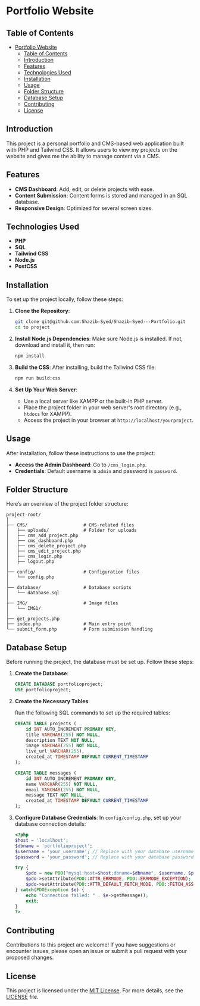 # Portfolio Website

## Table of Contents

- [Portfolio Website](#portfolio-website)
  - [Table of Contents](#table-of-contents)
  - [Introduction](#introduction)
  - [Features](#features)
  - [Technologies Used](#technologies-used)
  - [Installation](#installation)
  - [Usage](#usage)
  - [Folder Structure](#folder-structure)
  - [Database Setup](#database-setup)
  - [Contributing](#contributing)
  - [License](#license)

## Introduction

This project is a personal portfolio and CMS-based web application built with PHP and Tailwind CSS. It allows users to view my projects on the website and gives me the ability to manage content via a CMS.

## Features

- **CMS Dashboard**: Add, edit, or delete projects with ease.
- **Content Submission**: Content forms is stored and managed in an SQL database.
- **Responsive Design**: Optimized for several screen sizes.

## Technologies Used

- **PHP**
- **SQL**
- **Tailwind CSS**
- **Node.js**
- **PostCSS**

## Installation

To set up the project locally, follow these steps:

1. **Clone the Repository**:

    ```bash
    git clone git@github.com:Shazib-Syed/Shazib-Syed---Portfolio.git
    cd to project
    ```

2. **Install Node.js Dependencies**:
   Make sure Node.js is installed. If not, download and install it, then run:

    ```bash
    npm install
    ```

3. **Build the CSS**:
   After installing, build the Tailwind CSS file:

    ```bash
    npm run build:css
    ```

4. **Set Up Your Web Server**:
    - Use a local server like XAMPP or the built-in PHP server.
    - Place the project folder in your web server's root directory (e.g., `htdocs` for XAMPP).
    - Access the project in your browser at `http://localhost/yourproject`.

## Usage

After installation, follow these instructions to use the project:

- **Access the Admin Dashboard**: Go to `/cms_login.php`.
- **Credentials**: Default username is `admin` and password is `password`.

## Folder Structure

Here’s an overview of the project folder structure:

```
project-root/
│
├── CMS/                     # CMS-related files
│   ├── uploads/             # Folder for uploads
│   ├── cms_add_project.php
│   ├── cms_dashboard.php
│   ├── cms_delete_project.php
│   ├── cms_edit_project.php
│   ├── cms_login.php
│   ├── logout.php
│
├── config/                  # Configuration files
│   └── config.php
│
├── database/                # Database scripts
│   └── database.sql
│
├── IMG/                     # Image files
│   └── IMG1/
│
├── get_projects.php
├── index.php                # Main entry point
└── submit_form.php          # Form submission handling
```

## Database Setup

Before running the project, the database must be set up. Follow these steps:

1. **Create the Database**:

    ```sql
    CREATE DATABASE portfolioproject;
    USE portfolioproject;
    ```

2. **Create the Necessary Tables**:

    Run the following SQL commands to set up the required tables:

    ```sql
    CREATE TABLE projects (
        id INT AUTO_INCREMENT PRIMARY KEY,
        title VARCHAR(255) NOT NULL,
        description TEXT NOT NULL,
        image VARCHAR(255) NOT NULL,
        live_url VARCHAR(255),
        created_at TIMESTAMP DEFAULT CURRENT_TIMESTAMP
    );

    CREATE TABLE messages (
        id INT AUTO_INCREMENT PRIMARY KEY,
        name VARCHAR(255) NOT NULL,
        email VARCHAR(255) NOT NULL,
        message TEXT NOT NULL,
        created_at TIMESTAMP DEFAULT CURRENT_TIMESTAMP
    );
    ```

3. **Configure Database Credentials**:
   In `config/config.php`, set up your database connection details:

    ```php
    <?php
    $host = 'localhost';
    $dbname = 'portfolioproject'; 
    $username = 'your_username'; // Replace with your database username
    $password = 'your_password'; // Replace with your database password

    try {
        $pdo = new PDO("mysql:host=$host;dbname=$dbname", $username, $password);
        $pdo->setAttribute(PDO::ATTR_ERRMODE, PDO::ERRMODE_EXCEPTION);
        $pdo->setAttribute(PDO::ATTR_DEFAULT_FETCH_MODE, PDO::FETCH_ASSOC);
    } catch(PDOException $e) {
        echo "Connection failed: " . $e->getMessage();
        exit;
    }
    ?>
    ```

## Contributing

Contributions to this project are welcome! If you have suggestions or encounter issues, please open an issue or submit a pull request with your proposed changes.

## License

This project is licensed under the [MIT License](LICENSE). For more details, see the [LICENSE](LICENSE) file. 
